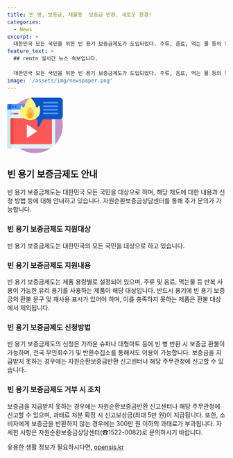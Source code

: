 ```yaml
---
title: 빈 병, 보증금, 재활용  보증금 반환, 새로운 환경!
categories:
  - News
excerpt: >
  대한민국 모든 국민을 위한 빈 용기 보증금제도가 도입되었다. 주류, 음료, 먹는 물 등의 유리 용기를 반납하면 보증금이 환불된다. 환불 대상 제품은 재사용 표시가 있는 것으로, 환불 불가능한 경우에는 과태료가 부과된다. 또한, 보증금 지급 거부 시 신고를 통해 보상 받을 수 있으며, 자세한 내용은 자원순환보증금상담센터(☎15220082)로 문의할 수 있다.
feature_text: >
  ## rentn 실시간 뉴스 속보입니다.

  대한민국 모든 국민을 위한 빈 용기 보증금제도가 도입되었다. 주류, 음료, 먹는 물 등의 유리 용기를 반납하면 보증금이 환불된다. 환불 대상 제품은 재사용 표시가 있는 것으로, 환불 불가능한 경우에는 과태료가 부과된다. 또한, 보증금 지급 거부 시 신고를 통해 보상 받을 수 있으며, 자세한 내용은 자원순환보증금상담센터(☎15220082)로 문의할 수 있다.
image: '/assets/img/newspaper.png'
---
```


<p><img src="/assets/img/news.png" alt="rentncar 속보" /></p>

<h2 data-ke-size="size26">빈 용기 보증금제도 안내</h2>

<p data-ke-size="size16">빈 용기 보증금제도는 대한민국 모든 국민을 대상으로 하며, 해당 제도에 대한 내용과 신청 방법 등에 대해 안내하고 있습니다. 자원순환보증금상담센터를 통해 추가 문의가 가능합니다.</p>

<h3>빈 용기 보증금제도 지원대상</h3>

<p data-ke-size="size16">빈 용기 보증금제도는 대한민국의 모든 국민을 대상으로 하고 있습니다.</p>

<h3>빈 용기 보증금제도 지원내용</h3>

<p data-ke-size="size16">빈 용기 보증금제도는 제품 용량별로 설정되어 있으며, 주류 및 음료, 먹는물 등 반복 사용이 가능한 유리 용기를 사용하는 제품이 해당 대상입니다. 반드시 용기에 빈 용기 보증금의 환불 문구 및 재사용 표시가 있어야 하며, 이를 충족하지 못하는 제품은 환불 대상에서 제외됩니다.</p>

<h3>빈 용기 보증금제도 신청방법</h3>

<p data-ke-size="size16">빈 용기 보증금제도의 신청은 가까운 슈퍼나 대형마트 등에 빈 병 반환 시 보증금 환불이 가능하며, 전국 무인회수기 및 반환수집소를 통해서도 이용이 가능합니다. 보증금을 지급받지 못하는 경우에는 자원순환보증금반환 신고센터나 해당 주무관청에 신고할 수 있습니다.</p>

<h3>빈 용기 보증금제도 거부 시 조치</h3>

<p data-ke-size="size16">보증금을 지급받지 못하는 경우에는 자원순환보증금반환 신고센터나 해당 주무관청에 신고할 수 있으며, 과태료 처분 확정 시 신고보상금(최대 5만 원)이 지급됩니다. 또한, 소비자에게 보증금을 반환하지 않는 경우에는 300만 원 이하의 과태료가 부과됩니다. 자세한 사항은 자원순환보증금상담센터(☎1522-0082)로 문의하시기 바랍니다.</p>
유용한 생활 정보가 필요하시다면, <a href="https://opensis.kr" rel="dofollow">opensis.kr</a>


